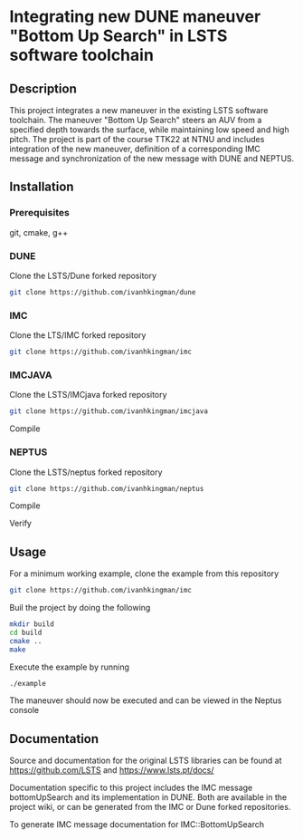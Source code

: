 # Integrating new DUNE maneuver "Bottom Up Search" in LSTS software toolchain

## Description
This project integrates a new maneuver in the existing LSTS software toolchain. The maneuver "Bottom Up Search" steers an AUV from a specified depth towards the surface, while maintaining low speed and high pitch. The project is part of the course TTK22 at NTNU and includes integration of the new maneuver, definition of a corresponding IMC message and synchronization of the new message with DUNE and NEPTUS.

## Installation

### Prerequisites

git, cmake, g++


### DUNE

Clone the LSTS/Dune forked repository

```bash
git clone https://github.com/ivanhkingman/dune
```

### IMC

Clone the LTS/IMC forked repository

```bash
git clone https://github.com/ivanhkingman/imc
```

### IMCJAVA

Clone the LSTS/IMCjava forked repository

```bash
git clone https://github.com/ivanhkingman/imcjava
```
Compile

### NEPTUS

Clone the LSTS/neptus forked repository

```bash
git clone https://github.com/ivanhkingman/neptus
```
Compile

Verify

## Usage

For a minimum working example, clone the example from this repository

```bash
git clone https://github.com/ivanhkingman/imc
```

Buil the project by doing the following

```bash
mkdir build
cd build
cmake ..
make
```
Execute the example by running

```bash
./example
```
The maneuver should now be executed and can be viewed in the Neptus console

## Documentation

Source and documentation for the original LSTS libraries can be found at https://github.com/LSTS and https://www.lsts.pt/docs/

Documentation specific to this project includes the IMC message bottomUpSearch and its implementation in DUNE. Both are available in the project wiki, or can be generated from the IMC or Dune forked repositories.

To generate IMC message documentation for IMC::BottomUpSearch

